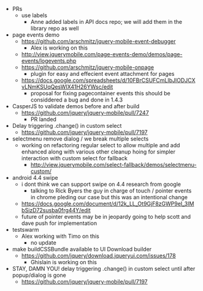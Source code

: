* PRs
  * use labels
    * Anne added labels in API docs repo; we will add them in the library repo as well
* page events demo
  * https://github.com/arschmitz/jquery-mobile-event-debugger
    * Alex is working on this
  * http://view.jquerymobile.com/page-events-demo/demos/page-events/logevents.php
  * https://github.com/arschmitz/jquery-mobile-onpage
    * plugin for easy and effecient event attachment for pages
  * https://docs.google.com/spreadsheets/d/10FBrCSUFCmLIbJlODJCXvLNmKSUqQesWIX41H26YWsc/edit
    * proposal for fixing pagecontainer events this should be considdered a bug and done in 1.4.3
* CasperJS to validate demos before and after build
  * https://github.com/jquery/jquery-mobile/pull/7247
    * PR landed
* Delay triggering .change() in custom select
  * https://github.com/jquery/jquery-mobile/pull/7197
* selectmenu remove dialog / we break multiple selects
  * working on refactoring regular select to allow multiple and add enhanced along with various other cleanup hoing for simpler interaction with custom select for fallback
    * http://view.jquerymobile.com/select-fallback/demos/selectmenu-custom/
* android 4.4 swipe
  * i dont think we can support swipe on 4.4 research from google
    * talking to Rick Byers the guy in charge of touch / pointer events in chrome pleding our case but this was an intentional change
  * https://docs.google.com/document/d/12k_LL_Ot9GjF8zGWP9eI_3IMbSizD72susba0frg44Y/edit
  * future of pointer events may be in jeopardy going to help scott and dave push for implementation
* testswarm
  * Alex working with Timo on this
    * no update
* make buildCSSBundle available to UI Download builder
  * https://github.com/jquery/download.jqueryui.com/issues/178
    * Ghislain is working on this
* STAY, DAMN YOU! delay triggering .change() in custom select until after popup/dialog is gone
  * https://github.com/jquery/jquery-mobile/pull/7197

